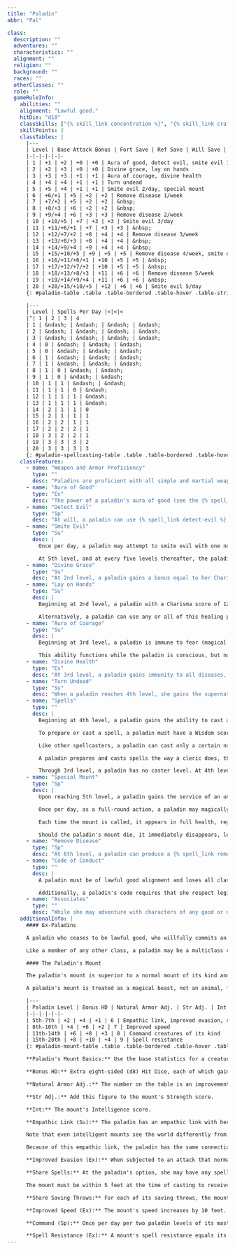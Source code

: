 ```yaml
---
title: "Paladin"
abbr: "Pal"

class:
  description: ""
  adventures: ""
  characteristics: ""
  alignment: ""
  religion: ""
  background: ""
  races: ""
  otherClasses: ""
  role: ""
  gameRuleInfo:
    abilities: ""
    alignment: "Lawful good."
    hitDie: "d10"
    classSkills: ["{% skill_link concentration %}", "{% skill_link craft %}", "{% skill_link diplomacy %}", "{% skill_link handle-animal %}", "{% skill_link heal %}", "{% skill_link knowledge 'Knowledge (Nobility and Royalty)' %}", "{% skill_link knowledge 'Knowledge (Religion)' %}", "{% skill_link profession %}", "{% skill_link ride %}", "{% skill_link sense-motive %}"]
    skillPoints: 2
    classTables: |
      |---
      | Level | Base Attack Bonus | Fort Save | Ref Save | Will Save | Special
      |-|-|-|-|-|-
      | 1 | +1 | +2 | +0 | +0 | Aura of good, detect evil, smite evil 1/day
      | 2 | +2 | +3 | +0 | +0 | Divine grace, lay on hands
      | 3 | +3 | +3 | +1 | +1 | Aura of courage, divine health
      | 4 | +4 | +4 | +1 | +1 | Turn undead
      | 5 | +5 | +4 | +1 | +1 | Smite evil 2/day, special mount
      | 6 | +6/+1 | +5 | +2 | +2 | Remove disease 1/week
      | 7 | +7/+2 | +5 | +2 | +2 | &nbsp;
      | 8 | +8/+3 | +6 | +2 | +2 | &nbsp;
      | 9 | +9/+4 | +6 | +3 | +3 | Remove disease 2/week
      | 10 | +10/+5 | +7 | +3 | +3 | Smite evil 3/day
      | 11 | +11/+6/+1 | +7 | +3 | +3 | &nbsp;
      | 12 | +12/+7/+2 | +8 | +4 | +4 | Remove disease 3/week
      | 13 | +13/+8/+3 | +8 | +4 | +4 | &nbsp;
      | 14 | +14/+9/+4 | +9 | +4 | +4 | &nbsp;
      | 15 | +15/+10/+5 | +9 | +5 | +5 | Remove disease 4/week, smite evil 4/day
      | 16 | +16/+11/+6/+1 | +10 | +5 | +5 | &nbsp;
      | 17 | +17/+12/+7/+2 | +10 | +5 | +5 | &nbsp;
      | 18 | +18/+13/+8/+3 | +11 | +6 | +6 | Remove disease 5/week
      | 19 | +19/+14/+9/+4 | +11 | +6 | +6 | &nbsp;
      | 20 | +20/+15/+10/+5 | +12 | +6 | +6 | Smite evil 5/day
      {: #paladin-table .table .table-bordered .table-hover .table-striped data-caption="Table: The Paladin" }

      |---
      | Level | Spells Per Day |<|<|<
      |^| 1 | 2 | 3 | 4
      | 1 | &ndash; | &ndash; | &ndash; | &ndash;
      | 2 | &ndash; | &ndash; | &ndash; | &ndash;
      | 3 | &ndash; | &ndash; | &ndash; | &ndash;
      | 4 | 0 | &ndash; | &ndash; | &ndash;
      | 5 | 0 | &ndash; | &ndash; | &ndash;
      | 6 | 1 | &ndash; | &ndash; | &ndash;
      | 7 | 1 | &ndash; | &ndash; | &ndash;
      | 8 | 1 | 0 | &ndash; | &ndash;
      | 9 | 1 | 0 | &ndash; | &ndash;
      | 10 | 1 | 1 | &ndash; | &ndash;
      | 11 | 1 | 1 | 0 | &ndash;
      | 12 | 1 | 1 | 1 | &ndash;
      | 13 | 1 | 1 | 1 | &ndash;
      | 14 | 2 | 1 | 1 | 0
      | 15 | 2 | 1 | 1 | 1
      | 16 | 2 | 2 | 1 | 1
      | 17 | 2 | 2 | 2 | 1
      | 18 | 3 | 2 | 2 | 1
      | 19 | 3 | 3 | 3 | 2
      | 20 | 3 | 3 | 3 | 3
      {: #paladin-spellcasting-table .table .table-bordered .table-hover .table-striped data-caption="Table: Paladin Spellcasting" }
    classFeatures:
      - name: "Weapon and Armor Proficiency"
        type: ""
        desc: "Paladins are proficient with all simple and martial weapons, with all types of armor (heavy, medium, and light), and with shields (except tower shields)."
      - name: "Aura of Good"
        type: "Ex"
        desc: "The power of a paladin's aura of good (see the {% spell_link detect-good %} spell) is equal to her paladin level."
      - name: "Detect Evil"
        type: "Sp"
        desc: "At will, a paladin can use {% spell_link detect-evil %}, as the spell."
      - name: "Smite Evil"
        type: "Su"
        desc: |
          Once per day, a paladin may attempt to smite evil with one normal melee attack. She adds her Charisma bonus (if any) to her attack roll and deals 1 extra point of damage per paladin level. If the paladin accidentally smites a creature that is not evil, the smite has no effect, but the ability is still used up for that day.

          At 5th level, and at every five levels thereafter, the paladin may smite evil one additional time per day, as indicated on Table: The Paladin, to a maximum of five times per day at 20th level.
      - name: "Divine Grace"
        type: "Su"
        desc: "At 2nd level, a paladin gains a bonus equal to her Charisma bonus (if any) on all saving throws."
      - name: "Lay on Hands"
        type: "Su"
        desc: |
          Beginning at 2nd level, a paladin with a Charisma score of 12 or higher can heal wounds (her own or those of others) by touch. Each day she can heal a total number of hit points of damage equal to her paladin level &times; her Charisma bonus. A paladin may choose to divide her healing among multiple recipients, and she doesn't have to use it all at once. Using lay on hands is a standard action.

          Alternatively, a paladin can use any or all of this healing power to deal damage to undead creatures. Using lay on hands in this way requires a successful melee touch attack and doesn't provoke an attack of opportunity. The paladin decides how many of her daily allotment of points to use as damage after successfully touching an undead creature.
      - name: "Aura of Courage"
        type: "Su"
        desc: |
          Beginning at 3rd level, a paladin is immune to fear (magical or otherwise). Each ally within 10 feet of her gains a +4 morale bonus on saving throws against fear effects.

          This ability functions while the paladin is conscious, but not if she is unconscious or dead.
      - name: "Divine Health"
        type: "Ex"
        desc: "At 3rd level, a paladin gains immunity to all diseases, including supernatural and magical diseases."
      - name: "Turn Undead"
        type: "Su"
        desc: "When a paladin reaches 4th level, she gains the supernatural ability to turn undead. She may use this ability a number of times per day equal to 3 + her Charisma modifier. She turns undead as a cleric of three levels lower would."
      - name: "Spells"
        type: ""
        desc: |
          Beginning at 4th level, a paladin gains the ability to cast a small number of divine spells, which are drawn from the paladin spell list. A paladin must choose and prepare her spells in advance.

          To prepare or cast a spell, a paladin must have a Wisdom score equal to at least 10 + the spell level. The Difficulty Class for a saving throw against a paladin's spell is 10 + the spell level + the paladin's Wisdom modifier.

          Like other spellcasters, a paladin can cast only a certain number of spells of each spell level per day. Her base daily spell allotment is given on Table: The Paladin. In addition, she receives bonus spells per day if she has a high Wisdom score. When Table: The Paladin indicates that the paladin gets 0 spells per day of a given spell level, she gains only the bonus spells she would be entitled to based on her Wisdom score for that spell level The paladin does not have access to any domain spells or granted powers, as a cleric does.

          A paladin prepares and casts spells the way a cleric does, though she cannot lose a prepared spell to spontaneously cast a cure spell in its place. A paladin may prepare and cast any spell on the paladin spell list, provided that she can cast spells of that level, but she must choose which spells to prepare during her daily meditation.

          Through 3rd level, a paladin has no caster level. At 4th level and higher, her caster level is one-half her paladin level.
      - name: "Special Mount"
        type: "Sp"
        desc: |
          Upon reaching 5th level, a paladin gains the service of an unusually intelligent, strong, and loyal steed to serve her in her crusade against evil. This mount is usually a heavy warhorse (for a Medium paladin) or a warpony (for a Small paladin).

          Once per day, as a full-round action, a paladin may magically call her mount from the celestial realms in which it resides. This ability is the equivalent of a spell of a level equal to one-third the paladin's level. The mount immediately appears adjacent to the paladin and remains for 2 hours per paladin level; it may be dismissed at any time as a free action. The mount is the same creature each time it is summoned, though the paladin may release a particular mount from service.

          Each time the mount is called, it appears in full health, regardless of any damage it may have taken previously. The mount also appears wearing or carrying any gear it had when it was last dismissed. Calling a mount is a conjuration (calling) effect.

          Should the paladin's mount die, it immediately disappears, leaving behind any equipment it was carrying. The paladin may not summon another mount for thirty days or until she gains a paladin level, whichever comes first, even if the mount is somehow returned from the dead. During this thirty-day period, the paladin takes a -1 penalty on attack and weapon damage rolls.
      - name: "Remove Disease"
        type: "Sp"
        desc: "At 6th level, a paladin can produce a {% spell_link remove-disease %} effect, as the spell, once per week. She can use this ability one additional time per week for every three levels after 6th (twice per week at 9th, three times at 12th, and so forth)."
      - name: "Code of Conduct"
        type: ""
        desc: |
          A paladin must be of lawful good alignment and loses all class abilities if she ever willingly commits an evil act.

          Additionally, a paladin's code requires that she respect legitimate authority, act with honor (not lying, not cheating, not using poison, and so forth), help those in need (provided they do not use the help for evil or chaotic ends), and punish those who harm or threaten innocents.
      - name: "Associates"
        type: ""
        desc: "While she may adventure with characters of any good or neutral alignment, a paladin will never knowingly associate with evil characters, nor will she continue an association with someone who consistently offends her moral code. A paladin may accept only henchmen, followers, or cohorts who are lawful good."
    additionalInfo: |
      #### Ex-Paladins

      A paladin who ceases to be lawful good, who willfully commits an evil act, or who grossly violates the code of conduct loses all paladin spells and abilities (including the service of the paladin's mount, but not weapon, armor, and shield proficiencies). She may not progress any farther in levels as a paladin. She regains her abilities and advancement potential if she atones for her violations (see the atonement spell description), as appropriate.

      Like a member of any other class, a paladin may be a multiclass character, but multiclass paladins face a special restriction. A paladin who gains a level in any class other than paladin may never again raise her paladin level, though she retains all her paladin abilities.

      #### The Paladin's Mount

      The paladin's mount is superior to a normal mount of its kind and has special powers, as described below. The standard mount for a Medium paladin is a heavy warhorse, and the standard mount for a Small paladin is a warpony. Another kind of mount, such as a riding dog (for a halfling paladin) or a Large shark (for a paladin in an aquatic campaign) may be allowed as well.

      A paladin's mount is treated as a magical beast, not an animal, for the purpose of all effects that depend on its type (though it retains an animal's HD, base attack bonus, saves, skill points, and feats).

      |---
      | Paladin Level | Bonus HD | Natural Armor Adj. | Str Adj. | Int | Special
      |-|-|-|-|-|-
      | 5th-7th | +2 | +4 | +1 | 6 | Empathic link, improved evasion, share spells, share saving throws
      | 8th-10th | +4 | +6 | +2 | 7 | Improved speed
      | 11th-14th | +6 | +8 | +3 | 8 | Command creatures of its kind
      | 15th-20th | +8 | +10 | +4 | 9 | Spell resistance
      {: #paladin-mount-table .table .table-bordered .table-hover .table-striped data-caption="Table: The Paladin's Mount" }

      **Paladin's Mount Basics:** Use the base statistics for a creature of the mount's kind, but make changes to take into account the attributes and characteristics summarized on the table and described below.

      **Bonus HD:** Extra eight-sided (d8) Hit Dice, each of which gains a Constitution modifier, as normal. Extra Hit Dice improve the mount's base attack and base save bonuses. A special mount's base attack bonus is equal to that of a cleric of a level equal to the mount's HD. A mount has good Fortitude and Reflex saves (treat it as a character whose level equals the animal's HD). The mount gains additional skill points or feats for bonus HD as normal for advancing a monster's Hit Dice.

      **Natural Armor Adj.:** The number on the table is an improvement to the mount's existing natural armor bonus.

      **Str Adj.:** Add this figure to the mount's Strength score.

      **Int:** The mount's Intelligence score.

      **Empathic Link (Su):** The paladin has an empathic link with her mount out to a distance of up to 1 mile. The paladin cannot see through the mount's eyes, but they can communicate empathically.

      Note that even intelligent mounts see the world differently from humans, so misunderstandings are always possible.

      Because of this empathic link, the paladin has the same connection to an item or place that her mount does, just as with a master and his familiar.

      **Improved Evasion (Ex):** When subjected to an attack that normally allows a Reflex saving throw for half damage, a mount takes no damage if it makes a successful saving throw and half damage if the saving throw fails.

      **Share Spells:** At the paladin's option, she may have any spell (but not any spell-like ability) she casts on herself also affect her mount.

      The mount must be within 5 feet at the time of casting to receive the benefit. If the spell or effect has a duration other than instantaneous, it stops affecting the mount if it moves farther than 5 feet away and will not affect the mount again even if it returns to the paladin before the duration expires. Additionally, the paladin may cast a spell with a target of "You" on her mount (as a touch range spell) instead of on herself. A paladin and her mount can share spells even if the spells normally do not affect creatures of the mount's type (magical beast).

      **Share Saving Throws:** For each of its saving throws, the mount uses its own base save bonus or the paladin's, whichever is higher. The mount applies its own ability modifiers to saves, and it doesn't share any other bonuses on saves that the master might have.

      **Improved Speed (Ex):** The mount's speed increases by 10 feet.

      **Command (Sp):** Once per day per two paladin levels of its master, a mount can use this ability to command other any normal animal of approximately the same kind as itself (for warhorses and warponies, this category includes donkeys, mules, and ponies), as long as the target creature has fewer Hit Dice than the mount. This ability functions like the command spell, but the mount must make a DC 21 {% skill_link concentration %} check to succeed if it's being ridden at the time. If the check fails, the ability does not work that time, but it still counts against the mount's daily uses. Each target may attempt a Will save (DC 10 + &#189; paladin's level + paladin's Cha modifier) to negate the effect.

      **Spell Resistance (Ex):** A mount's spell resistance equals its master's paladin level + 5. To affect the mount with a spell, a spellcaster must get a result on a caster level check (1d20 + caster level) that equals or exceeds the mount's spell resistance.
---
```


